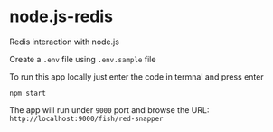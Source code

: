 # node.js-redis
Redis interaction with node.js

Create a ```.env``` file using ```.env.sample``` file

To run this app locally just enter the code in termnal and press enter

``` 
npm start
```

The app will run under ```9000``` port and browse the URL: ```http://localhost:9000/fish/red-snapper```

